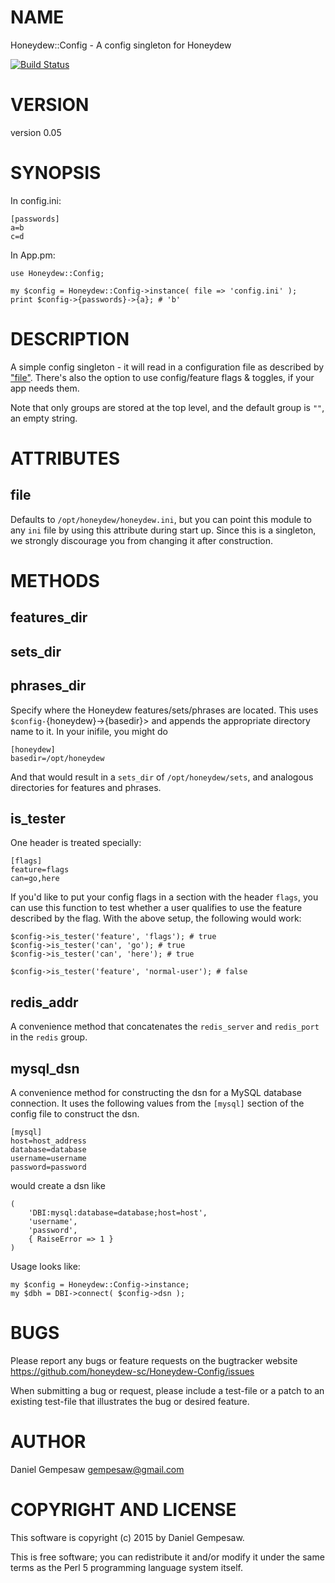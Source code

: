 # NAME

Honeydew::Config - A config singleton for Honeydew

[![Build Status](https://travis-ci.org/honeydew-sc/Honeydew-Config.svg?branch=master)](https://travis-ci.org/honeydew-sc/Honeydew-Config)

# VERSION

version 0.05

# SYNOPSIS

In config.ini:

    [passwords]
    a=b
    c=d

In App.pm:

    use Honeydew::Config;

    my $config = Honeydew::Config->instance( file => 'config.ini' );
    print $config->{passwords}->{a}; # 'b'

# DESCRIPTION

A simple config singleton - it will read in a configuration file as
described by ["file"](#file). There's also the option to use config/feature
flags & toggles, if your app needs them.

Note that only groups are stored at the top level, and the default
group is `""`, an empty string.

# ATTRIBUTES

## file

Defaults to `/opt/honeydew/honeydew.ini`, but you can point this
module to any `ini` file by using this attribute during start
up. Since this is a singleton, we strongly discourage you from
changing it after construction.

# METHODS

## features\_dir

## sets\_dir

## phrases\_dir

Specify where the Honeydew features/sets/phrases are located. This
uses `$config-`{honeydew}->{basedir}> and appends the appropriate
directory name to it. In your inifile, you might do

    [honeydew]
    basedir=/opt/honeydew

And that would result in a `sets_dir` of `/opt/honeydew/sets`, and
analogous directories for features and phrases.

## is\_tester

One header is treated specially:

    [flags]
    feature=flags
    can=go,here

If you'd like to put your config flags in a section with the header
`flags`, you can use this function to test whether a user qualifies
to use the feature described by the flag. With the above setup, the
following would work:

    $config->is_tester('feature', 'flags'); # true
    $config->is_tester('can', 'go'); # true
    $config->is_tester('can', 'here'); # true

    $config->is_tester('feature', 'normal-user'); # false

## redis\_addr

A convenience method that concatenates the `redis_server` and
`redis_port` in the `redis` group.

## mysql\_dsn

A convenience method for constructing the dsn for a MySQL database
connection. It uses the following values from the `[mysql]` section
of the config file to construct the dsn.

    [mysql]
    host=host_address
    database=database
    username=username
    password=password

would create a dsn like

    (
        'DBI:mysql:database=database;host=host',
        'username',
        'password',
        { RaiseError => 1 }
    )

Usage looks like:

    my $config = Honeydew::Config->instance;
    my $dbh = DBI->connect( $config->dsn );

# BUGS

Please report any bugs or feature requests on the bugtracker website
https://github.com/honeydew-sc/Honeydew-Config/issues

When submitting a bug or request, please include a test-file or a
patch to an existing test-file that illustrates the bug or desired
feature.

# AUTHOR

Daniel Gempesaw <gempesaw@gmail.com>

# COPYRIGHT AND LICENSE

This software is copyright (c) 2015 by Daniel Gempesaw.

This is free software; you can redistribute it and/or modify it under
the same terms as the Perl 5 programming language system itself.
